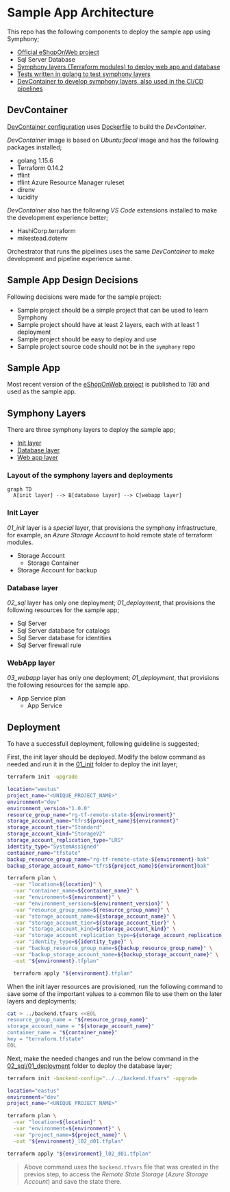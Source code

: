 # Sample App Architecture

This repo has the following components to deploy the sample app using Symphony;

- [Official eShopOnWeb project](./apps/eShopOnWeb/)
- Sql Server Database
- [Symphony layers (Terraform modules) to deploy web app and database](./terraform/)
- [Tests written in golang to test symphony layers](./test)
- [DevContainer to develop symphony layers, also used in the CI/CD pipelines](./devcontainer)

## DevContainer

[DevContainer configuration](./.devcontainer/devcontainer.json) uses [Dockerfile](./.devcontainer/Dockerfile) to build the _DevContainer_.

_DevContainer_ image is based on _Ubuntu:focal_ image and has the following packages installed;

- golang 1.15.6
- Terraform 0.14.2
- tflint
- tflint Azure Resource Manager ruleset
- direnv
- lucidity

_DevContainer_ also has the following _VS Code_ extensions installed to make the development experience better;

- HashiCorp.terraform
- mikestead.dotenv

Orchestrator that runs the pipelines uses the same _DevContainer_ to make development and pipeline experience same.

## Sample App Design Decisions

Following decisions were made for the sample project:

- Sample project should be a simple project that can be used to learn Symphony
- Sample project should have at least 2 layers, each with at least 1 deployment
- Sample project should be easy to deploy and use
- Sample project source code should not be in the `symphony` repo

## Sample App

Most recent version of the [eShopOnWeb project](https://github.com/dotnet-architecture/eShopOnWeb) is published to _`TBD`_ and used as the sample app.

## Symphony Layers

There are three symphony layers to deploy the sample app;

- [Init layer](./terraform/01_init/)
- [Database layer](./terraform/02_sql/)
- [Web app layer](./terraform/03_webapp/)

### Layout of the symphony layers and deployments

```mermaid
graph TD
  A[init layer] --> B[database layer] --> C[webapp layer]
```

### Init Layer

_01_init_ layer is a _special_ layer, that provisions the symphony infrastructure, for example, an _Azure Storage Account_ to hold remote state of terraform modules.

- Storage Account
  - Storage Container
- Storage Account for backup

### Database layer

_02_sql_ layer has only one deployment; _01_deployment_, that provisions the following resources for the sample app;

- Sql Server
- Sql Server database for catalogs
- Sql Server database for identities
- Sql Server firewall rule

### WebApp layer

_03_webapp_ layer has only one deployment; _01_deployment_, that provisions the following resources for the sample app.

- App Service plan
  - App Service

## Deployment

To have a successfull deployment, following guideline is suggested;

First, the init layer should be deployed. Modify the below command as needed and run it in the [01_init](./terraform/01_init/) folder to deploy the init layer;

```bash
terraform init -upgrade

location="westus"
project_name="<UNIQUE_PROJECT_NAME>"
environment="dev"
environment_version="1.0.0"
resource_group_name="rg-tf-remote-state-${environment}"
storage_account_name="tfrs${project_name}${environment}"
storage_account_tier="Standard"
storage_account_kind="StorageV2"
storage_account_replication_type="LRS"
identity_type="SystemAssigned"
container_name="tfstate"
backup_resource_group_name="rg-tf-remote-state-${environment}-bak"
backup_storage_account_name="tfrs${project_name}${environment}bak"

terraform plan \
  -var "location=${location}" \
  -var "container_name=${container_name}" \
  -var "environment=${environment}" \
  -var "environment_version=${environment_version}" \
  -var "resource_group_name=${resource_group_name}" \
  -var "storage_account_name=${storage_account_name}" \
  -var "storage_account_tier=${storage_account_tier}" \
  -var "storage_account_kind=${storage_account_kind}" \
  -var "storage_account_replication_type=${storage_account_replication_type}" \
  -var "identity_type=${identity_type}" \
  -var "backup_resource_group_name=${backup_resource_group_name}" \
  -var "backup_storage_account_name=${backup_storage_account_name}" \
  -out "${environment}.tfplan"

  terraform apply "${environment}.tfplan"
```

When the init layer resources are provisioned, run the following command to save some of the important values to a common file to use them on the later layers and deployments;

```bash
cat > ../backend.tfvars <<EOL
resource_group_name = "${resource_group_name}"
storage_account_name = "${storage_account_name}"
container_name = "${container_name}"
key = "terraform.tfstate"
EOL
```

Next, make the needed changes and run the below command in the [02_sql/01_deployment](./terraform/02_sql/01_deployment) folder to deploy the database layer;

```bash
terraform init -backend-config="../../backend.tfvars" -upgrade

location="eastus"
environment="dev"
project_name="<UNIQUE_PROJECT_NAME>"

terraform plan \
  -var "location=${location}" \
  -var "environment=${environment}" \
  -var "project_name=${project_name}" \
  -out "${environment}_l02_d01.tfplan"

terraform apply "${environment}_l02_d01.tfplan"
```

> Above command uses the `backend.tfvars` file that was created in the previos step, to access the _Remote State Storage_ (_Azure Storage Account_) and save the state there.
